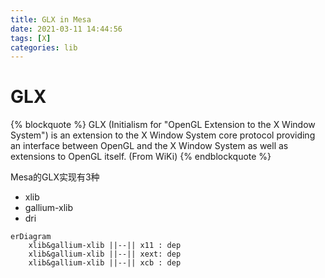 ```yaml
---
title: GLX in Mesa
date: 2021-03-11 14:44:56
tags: [X]
categories: lib
---
```


# GLX

{% blockquote %}
GLX (Initialism for "OpenGL Extension to the X Window System") is an extension to the X Window System core protocol providing an interface between OpenGL and the X Window System as well as extensions to OpenGL itself. (From WiKi)
{% endblockquote %}

Mesa的GLX实现有3种
- xlib
- gallium-xlib
- dri

```mermaid
erDiagram
    xlib&gallium-xlib ||--|| x11 : dep
    xlib&gallium-xlib ||--|| xext: dep
    xlib&gallium-xlib ||--|| xcb : dep
```
